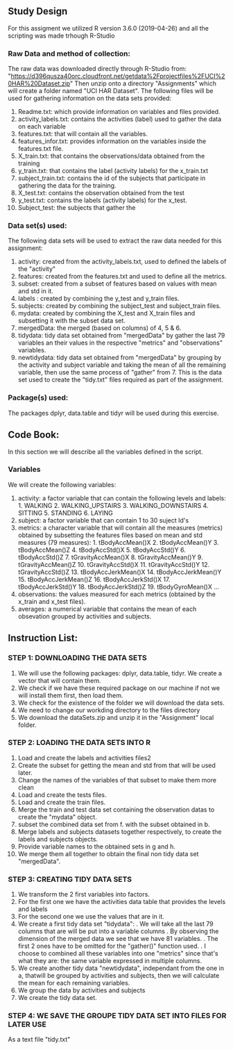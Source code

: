 ## Study Design
For this assigment we utilized R version 3.6.0 (2019-04-26) and all the scripting was made trhough R-Studio

### Raw Data and method of collection:
The raw data was downloaded directly through R-Studio from: "https://d396qusza40orc.cloudfront.net/getdata%2Fprojectfiles%2FUCI%20HAR%20Dataset.zip"
Then unzip onto a directory "Assignments" which will create a folder named "UCI HAR Dataset".
The following files will be used for gathering information on the data sets provided:
1. Readme.txt: which provide information on variables and files provided.
2. activity_labels.txt: contains the activities (label) used to gather the data on each variable
3. features.txt: that will contain all the variables.
4. features_infor.txt: provides information on the variables inside the features.txt file.
5. X_train.txt: that contains the observations/data obtained from the training
6. y_train.txt: that contains the label (activity labels) for the x_train.txt
7. subject_train.txt: contains the id of the subjects that participate in gathering the data for the training.
8. X_test.txt: contains the observation obtained from the test
9. y_test.txt: contains the labels (activity labels) for the x_test.
10. Subject_test: the subjects that gather the 

### Data set(s) used:
The following data sets will be used to extract the raw data needed for this assignment:
1. activity: created from the activity_labels.txt, used to defined the labels of the "activity"
2. features: created from the features.txt and used to define all the metrics.
3. subset: created from a subset of features based on values with mean and std in it.
4. labels : created by combining the y_test and y_train files.
5. subjects: created by combining the subject_test and subject_train files.
5. mydata: created by combining the X_test and X_train files and subsetting it with the subset data set.
6. mergedData: the merged (based on columns) of 4, 5 & 6.
7. tidydata: tidy data set obtained from "mergedData" by gather the last 79 variables an their values in the respective "metrics" and "observations" variables.
8. newtidydata: tidy data set obtained from "mergedData" by grouping by the activity and subject variable and taking the mean of all the remaining variable, then use the same process of "gather" from 7. This is the data set used to create the "tidy.txt" files required as part of the assignment.

### Package(s) used:
The packages dplyr, data.table and tidyr will be used during this exercise.

## Code Book:

In this section we will describe all the variables defined in the script.
### Variables
We will create the following variables:
1. activity: a factor variable that can contain the following levels and labels:
            1. WALKING
            2. WALKING_UPSTAIRS
            3. WALKING_DOWNSTAIRS
            4. SITTING
            5. STANDING
            6. LAYING
2. subject: a factor variable that can contain 1 to 30 suject Id's
3. metrics: a character variable that will contain all the measures (metrics) obtained by subsetting the features files based on mean and std measures (79 measures):
            1. tBodyAccMean()X
            2. tBodyAccMean()Y
            3. tBodyAccMean()Z
            4. tBodyAccStd()X
            5. tBodyAccStd()Y
            6. tBodyAccStd()Z
            7. tGravityAccMean()X
            8. tGravityAccMean()Y
            9. tGravityAccMean()Z
            10. tGravityAccStd()X
            11. tGravityAccStd()Y
            12. tGravityAccStd()Z
            13. tBodyAccJerkMean()X
            14. tBodyAccJerkMean()Y
            15. tBodyAccJerkMean()Z
            16. tBodyAccJerkStd()X
            17. tBodyAccJerkStd()Y
            18. tBodyAccJerkStd()Z
            19. tBodyGyroMean()X
            ...
4. observations: the values measured for each metrics (obtained by the x_train and x_test files).
5. averages: a numerical variable that contains the mean of each obsevation grouped by activities and subjects.

## Instruction List:
### STEP 1: DOWNLOADING THE DATA SETS
1. We will use the following packages: dplyr, data.table, tidyr. We create a vector that will contain them.
2. We check if we have these required package on our machine if not we will install them first, then load them.
3. We check for the existence of the folder we will download the data sets.
4. We need to change our workding directory to the files directory
5. We download the dataSets.zip and unzip it in the "Assignment" local folder.
### STEP 2: LOADING THE DATA SETS INTO R
1. Load and create the labels and activities files2
2. Create the subset for getting the mean and std from that will be used later.
3. Change the names of the variables of that subset to make them more clean
4. Load and create the tests files.
5. Load and create the train files.
6. Merge the train and test data set containing the observation datas to create the "mydata" object.
7. subset the combined data set from f. with the subset obtained in b.
8. Merge labels and subjects datasets together respectively, to create the labels and subjects objects.
9. Provide variable names to the obtained sets in g and h.
10. We merge them all together to obtain the final non tidy data set "mergedData".
### STEP 3: CREATING TIDY DATA SETS
1. We transform the 2 first variables into factors.
  1. For the first one we have the activities data table that provides the levels and labels
  2. For the second one we use the values that are in it.
2. We create a first tidy data set "tidydata":
  . We will take all the last 79 columns that are will be put into a variable columns
  . By observing the dimension of the merged data we see that we have 81 variables.
  . The first 2 ones have to be omitted for the "gather()" function used.
  . I choose to combined all these variables into one "metrics" since that's what they are: the same variable expressed in multiple columns.
3. We create another tidy data "newtidydata", independant from the one in a, thatwill be grouped by activities and subjects, then we will calculate the mean for each remaining variables.
  1. We group the data by activities and subjects
  2. We create the tidy data set.
### STEP 4: WE SAVE THE GROUPE TIDY DATA SET INTO FILES FOR LATER USE
As a text file "tidy.txt"
